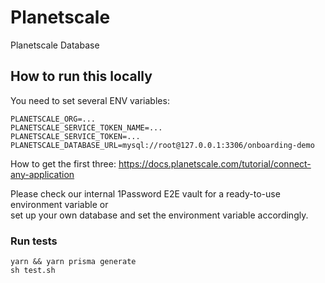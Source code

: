 # Planetscale

Planetscale Database

## How to run this locally

You need to set several ENV variables:

```
PLANETSCALE_ORG=...
PLANETSCALE_SERVICE_TOKEN_NAME=...
PLANETSCALE_SERVICE_TOKEN=...
PLANETSCALE_DATABASE_URL=mysql://root@127.0.0.1:3306/onboarding-demo
```

How to get the first three: https://docs.planetscale.com/tutorial/connect-any-application

Please check our internal 1Password E2E vault for a ready-to-use environment variable or  
set up your own database and set the environment variable accordingly.

### Run tests

```shell script
yarn && yarn prisma generate
sh test.sh
```
